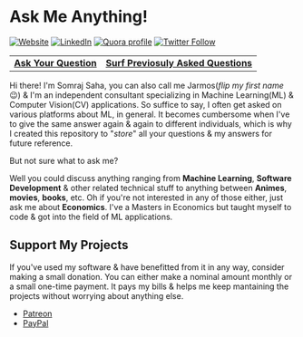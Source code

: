 # Ask Me Anything!

[![Website](https://img.shields.io/website?label=Blog&style=flat-square&url=https%3A%2F%2Fjarmos.netlify.app&logo=blogger)](https://jarmos.netlify.app) [![LinkedIn](https://img.shields.io/static/v1?label=LinkedIn&message=Connect&color=0077B5&style=flat-square&logo=linkedin)](https://www.linkedin.com/in/jarmos/) [![Quora profile](https://img.shields.io/static/v1?label=Quora&message=AMA&color=B92B27&style=flat-square&logo=quora)](https://www.quora.com/profile/Somraj-Saha-3) [![Twitter Follow](https://img.shields.io/twitter/follow/jarmosan?color=1DA1F2&logo=twitter&style=social)](https://twitter.com/intent/follow?original_referer=https%3A%2F%2Fgithub.com%2FJarmosan&screen_name=jarmosan)

|                                                                   |                                                        |
|-------------------------------------------------------------------|--------------------------------------------------------|
| **[Ask Your Question](https://github.com/Jarmos-san/ama/issues/new?assignees=Jarmos-san&labels=&template=ask-a-question.md&title=Ask+Your+Question+In+5-7+Words+Here)** | **[Surf Previosuly Asked Questions](https://github.com/Jarmos-san/ama/issues?q=is%3Aissue+is%3Aclose)** |

Hi there! I'm Somraj Saha, you can also call me Jarmos(_flip my first name_ :wink:) & I'm an independent consultant specializing in Machine Learning(ML) & Computer Vision(CV) applications. So suffice to say, I often get asked on various platforms about ML, in general. It becomes cumbersome when I've to give the same answer again & again to different individuals, which is why I created this repository to "_store_" all your questions & my answers for future reference.

But not sure what to ask me?

Well you could discuss anything ranging from **Machine Learning**, **Software Development** & other related technical stuff to anything between **Animes**, **movies**, **books**, etc. Oh if you're not interested in any of those either, just ask me about **Economics**. I've a Masters in Economics but taught myself to code & got into the field of ML applications.

## Support My Projects

If you've used my software & have benefitted from it in any way, consider making a small donation. You can either make a nominal amount monthly or a small one-time payment. It pays my bills & helps me keep mantaining the projects without worrying about anything else.

- [Patreon](https://www.patreon.com/jarmos)
- [PayPal](https://paypal.me/SomrajSaha?locale.x=en_GB)
